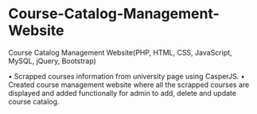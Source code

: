 # Course-Catalog-Management-Website
Course Catalog Management Website(PHP, HTML, CSS, JavaScript, MySQL, jQuery, Bootstrap) 

• Scrapped courses information from university page using CasperJS. 
• Created course management website where all the scrapped courses are displayed and added functionally for admin to add, delete and update course catalog.
